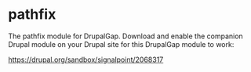 pathfix
========

The pathfix module for DrupalGap. Download and enable the companion Drupal
module on your Drupal site for this DrupalGap module to work:

https://drupal.org/sandbox/signalpoint/2068317


